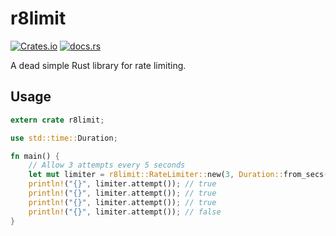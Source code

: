 # r8limit
[![Crates.io](https://img.shields.io/crates/v/r8limit)](https://crates.io/crates/r8limit)
[![docs.rs](https://img.shields.io/badge/docs.rs-rustdoc-green)](https://docs.rs/r8limit)

A dead simple Rust library for rate limiting.

## Usage
```rust
extern crate r8limit;

use std::time::Duration;

fn main() {
    // Allow 3 attempts every 5 seconds
    let mut limiter = r8limit::RateLimiter::new(3, Duration::from_secs(5));
    println!("{}", limiter.attempt()); // true
    println!("{}", limiter.attempt()); // true
    println!("{}", limiter.attempt()); // true
    println!("{}", limiter.attempt()); // false
}
```
